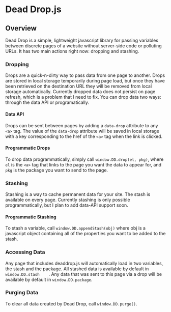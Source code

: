 Dead Drop.js
========

## Overview
Dead Drop is a simple, lightweight javascript library for passing variables between discrete pages of a website without server-side code or polluting URLs. It has two main actions right now: dropping and stashing.

### Dropping
Drops are a quick-n-dirty way to pass data from one page to another. Drops are stored in local storage temporarily during page load, but once they have been retrieved on the destination URL they will be removed from local storage automatically. Currently dropped data does not persist on page refresh, which is a problem that I need to fix. You can drop data two ways: through the data API or programatically.

#### Data API
Drops can be sent between pages by adding a `data-drop` attribute to any `<a>` tag. The value of the `data-drop` attribute will be saved in local storage with a key corresponding to the href of the `<a>` tag when the link is clicked.

#### Programmatic Drops
To drop data programmatically, simply call `window.DD.drop(el, pkg)`, where `el` is the `<a>` tag that links to the page you want the data to appear for, and `pkg` is the package you want to send to the page.

### Stashing
Stashing is a way to cache permanent data for your site. The stash is available on every page. Currently stashing is only possible programmatically, but I plan to add data-API support soon.

#### Programmatic Stashing
To stash a variable, call `window.DD.appendStash(obj)` where obj is a javascript object containing all of the properties you want to be added to the stash.

### Accessing Data
Any page that includes deaddrop.js will automatically load in two variables, the stash and the package. All stashed data is available by default in 	`window.DD.stash	`. Any data that was sent to this page via a drop will be available by default in `window.DD.package`.

### Purging Data
To clear all data created by Dead Drop, call `window.DD.purge()`.

